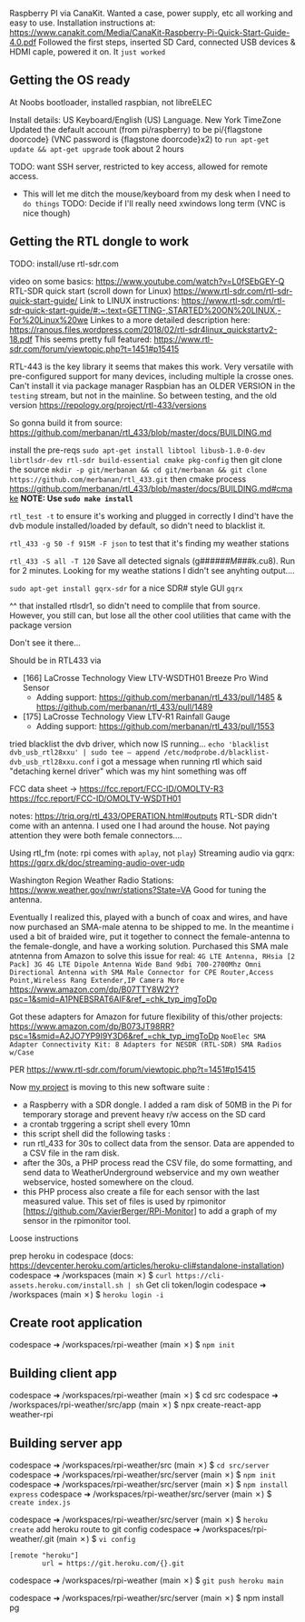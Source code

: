 Raspberry PI via CanaKit. Wanted a case, power supply, etc all working and easy to use.
Installation instructions at: https://www.canakit.com/Media/CanaKit-Raspberry-Pi-Quick-Start-Guide-4.0.pdf
Followed the first steps, inserted SD Card, connected USB devices & HDMI caple, powered it on. It `just worked`

## Getting the OS ready
At Noobs bootloader, installed raspbian, not libreELEC

Install details:
US Keyboard/English (US) Language. New York TimeZone
Updated the default account (from pi/raspberry) to be pi/{flagstone doorcode} (VNC password is {flagstone doorcode}x2)
to `run apt-get update && apt-get upgrade` took about 2 hours

TODO: want SSH server, restricted to key access, allowed for remote access.
  - This will let me ditch the mouse/keyboard from my desk when I need to `do things`
TODO: Decide if I'll really need xwindows long term (VNC is nice though)

## Getting the RTL dongle to work
TODO: install/use rtl-sdr.com

video on some basics: https://www.youtube.com/watch?v=L0fSEbGEY-Q
RTL-SDR quick start (scroll down for Linux)
https://www.rtl-sdr.com/rtl-sdr-quick-start-guide/
Link to LINUX instructions: https://www.rtl-sdr.com/rtl-sdr-quick-start-guide/#:~:text=GETTING-,STARTED%20ON%20LINUX,-For%20Linux%20we
Linkes to a more detailed description here: https://ranous.files.wordpress.com/2018/02/rtl-sdr4linux_quickstartv2-18.pdf
This seems pretty full featured: https://www.rtl-sdr.com/forum/viewtopic.php?t=1451#p15415


RTL-443 is the key library it seems that makes this work. Very versatile with pre-configured support for many devices, including multiple la crosse ones.
Can't install it via package manager
Raspbian has an OLDER VERSION in the `testing` stream, but not in the mainline. So between testing, and the old version
https://repology.org/project/rtl-433/versions

So gonna build it from source:
https://github.com/merbanan/rtl_433/blob/master/docs/BUILDING.md

install the pre-reqs
`sudo apt-get install libtool libusb-1.0-0-dev librtlsdr-dev rtl-sdr build-essential cmake pkg-config`
then git clone the source
`mkdir -p git/merbanan && cd git/merbanan && git clone https://github.com/merbanan/rtl_433.git`
then cmake process
https://github.com/merbanan/rtl_433/blob/master/docs/BUILDING.md#cmake
**NOTE: Use `sudo make install`**

`rtl_test -t` to ensure it's working and plugged in correctly
I dind't have the dvb module installed/loaded by default, so didn't need to blacklist it.

`rtl_433 -g 50 -f 915M -F json` to test that it's finding my weather stations

`rtl_433 -S all -T 120`	Save all detected signals (g###_###M_###k.cu8). Run for 2 minutes. Looking for my weathe stations
I didn't see anyhting output.... 

`sudo apt-get install gqrx-sdr` for a nice SDR# style GUI
`gqrx`

^^ that installed rtlsdr1, so didn't need to complile that from source. However, you still can, but lose all the other cool utilities that came with the package version

Don't see it there...

Should be in RTL433 via    
- [166]  LaCrosse Technology View LTV-WSDTH01 Breeze Pro Wind Sensor
  - Adding support: https://github.com/merbanan/rtl_433/pull/1485 & https://github.com/merbanan/rtl_433/pull/1489
- [175]  LaCrosse Technology View LTV-R1 Rainfall Gauge
  - Adding support: https://github.com/merbanan/rtl_433/pull/1553


tried blacklist the dvb driver, which now IS running...
`echo 'blacklist dvb_usb_rtl28xxu' | sudo tee – append /etc/modprobe.d/blacklist-dvb_usb_rtl28xxu.conf`
i got a message when running rtl which said "detaching kernel driver" which was my hint something was off

FCC data sheet -> 
https://fcc.report/FCC-ID/OMOLTV-R3
https://fcc.report/FCC-ID/OMOLTV-WSDTH01

notes: https://triq.org/rtl_433/OPERATION.html#outputs
RTL-SDR didn't come with an antenna. I used one I had around the house. Not paying attention they were both female connectors....

Using rtl_fm (note: rpi comes with `aplay`, not `play`)
Streaming audio via gqrx: 
https://gqrx.dk/doc/streaming-audio-over-udp

Washington Region Weather Radio Stations:
https://www.weather.gov/nwr/stations?State=VA
Good for tuning the antenna.


Eventually I realized this, played with a bunch of coax and wires, and have now purchased an SMA-male atenna to be shipped to me. In the meantime i used a bit of braided wire, put it together to connect the female-antenna to the female-dongle, and have a working solution.
Purchased this SMA male atntenna from Amazon to solve this issue for real:
`4G LTE Antenna, RHsia [2 Pack] 3G 4G LTE Dipole Antenna Wide Band 9dbi 700-2700Mhz Omni Directional Antenna with SMA Male Connector for CPE Router,Access Point,Wireless Rang Extender,IP Camera More`
https://www.amazon.com/dp/B07TTY8W2Y?psc=1&smid=A1PNEBSRAT6AIF&ref_=chk_typ_imgToDp

Got these adapters for Amazon for future flexibility of this/other projects:
https://www.amazon.com/dp/B073JT98RR?psc=1&smid=A2JO7YP9I9Y3D6&ref_=chk_typ_imgToDp
`NooElec SMA Adapter Connectivity Kit: 8 Adapters for NESDR (RTL-SDR) SMA Radios w/Case`




PER https://www.rtl-sdr.com/forum/viewtopic.php?t=1451#p15415

Now [my project](https://github.com/psa-jforestier/palmeteo/tree/master/client) is moving to this new software suite :
- a Raspberry with a SDR dongle. I added a ram disk of 50MB in the Pi for temporary storage and prevent heavy r/w access on the SD card
- a crontab trggering a script shell every 10mn
- this script shell did the following tasks :
- run rtl_433 for 30s to collect data from the sensor. Data are appended to a CSV file in the ram disk.
- after the 30s, a PHP process read the CSV file, do some formatting, and send data to WeatherUnderground webservice and my own weather webservice, hosted somewhere on the cloud.
- this PHP process also create a file for each sensor with the last measured value. This set of files is used by rpimonitor [https://github.com/XavierBerger/RPi-Monitor] to add a graph of my sensor in the rpimonitor tool.


Loose instructions

prep heroku in codespace (docs: https://devcenter.heroku.com/articles/heroku-cli#standalone-installation)
codespace ➜ /workspaces (main ✗) $ `curl https://cli-assets.heroku.com/install.sh | sh`
Get cli token/login
codespace ➜ /workspaces (main ✗) $ `heroku login -i`

## Create root application
codespace ➜ /workspaces/rpi-weather (main ✗) $ `npm init`

## Building client app
codespace ➜ /workspaces/rpi-weather (main ✗) $ cd src
codespace ➜ /workspaces/rpi-weather/src/app (main ✗) $ npx create-react-app weather-rpi

## Building server app
codespace ➜ /workspaces/rpi-weather/src (main ✗) $ `cd src/server`
codespace ➜ /workspaces/rpi-weather/src/server (main ✗) $ `npm init`
codespace ➜ /workspaces/rpi-weather/src/server (main ✗) $ `npm install express`
codespace ➜ /workspaces/rpi-weather/src/server (main ✗) $ `create index.js`

codespace ➜ /workspaces/rpi-weather/src/server (main ✗) $ `heroku create`
add heroku route to git config
codespace ➜ /workspaces/rpi-weather/.git (main ✗) $ `vi config`

```
[remote "heroku"]
        url = https://git.heroku.com/{}.git
```

codespace ➜ /workspaces/rpi-weather (main ✗) $ `git push heroku main`

codespace ➜ /workspaces/rpi-weather/src/server (main ✗) $ npm install pg
